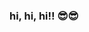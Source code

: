 ### hi, hi, hi!! 😎😎

<!--
**TidalSana/TidalSana** is a ✨ _special_ ✨ repository because its `README.md` (this file) appears on your GitHub profile.

<div class="intro"> 
  <h1> Joshua Semana - @TidalSana </h1> 
    <p>  😁 Hi, my name is Joshua Semana!  I try to do a lot of web dev/designer stuff when I have the time. I'm hoping to turn it into a career at some point. Currently, I'm entry level Network Administrator and I'm also majoring in Computer Science Networking at the University of Providence. In my free time I enjoy either tinkering with my keyboards or playing video games. I'm currently an part-time/intern for a Medial Billing Company. 
    </p>
</div> 

<div class="About">
  <h2> What's being done? </h2>
    <p>
I'm applying things I've learned from my early years in college. I'm a little rough around the edges and I wouldn't even consider myself a professional web developer, but I'm willing to grow and learn as much as I can. 
    </p> 
</div>

<div class="Experience"> 
  <h1> Experience </h1>
    <p>
Right now, I'm learning modern frameworks like <b>Bootstrap</b>, <b>Angular</b>, <b>React</b> and <b>VUE</b>. As well as languages like PHP and older things like Jquery. 
    </p>
  <p> Languages I know include:
      <ul class="list-group">
        <li class="list-group-item"> HTML</li>
        <li class="list-group-item"> CSS </li>
        <li class="list-group-item"> Java </li>
        <li class="list-group-item"> Javascript </li>
        <li class="list-group-item"> Python </li>
        <li class="list-group-item"> C++ </li>
      </ul>
    </p>
    <p>
In addition, I have experience with back end work due to my networking experience, Active Directory (AD), Group Policy Objects (GPO), DHDCP, Subnetting, IP addressing and light scripting. I'm also experienced in building computers, flashing Motherboard bios, setting up physical network devices, PBX phones, virtual networks and VPNs.  
    </p>
 </div>
 
 Joshua 
 ======
